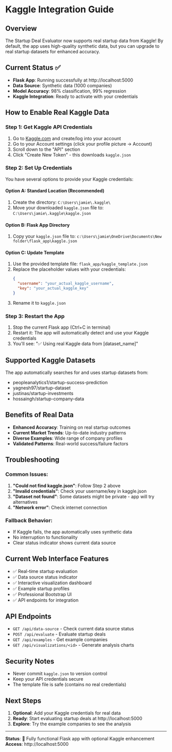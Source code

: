 # Kaggle Integration Guide

## Overview
The Startup Deal Evaluator now supports real startup data from Kaggle! By default, the app uses high-quality synthetic data, but you can upgrade to real startup datasets for enhanced accuracy.

## Current Status ✅
- **Flask App**: Running successfully at http://localhost:5000
- **Data Source**: Synthetic data (1000 companies)
- **Model Accuracy**: 98% classification, 99% regression
- **Kaggle Integration**: Ready to activate with your credentials

## How to Enable Real Kaggle Data

### Step 1: Get Kaggle API Credentials
1. Go to [Kaggle.com](https://www.kaggle.com) and create/log into your account
2. Go to your Account settings (click your profile picture → Account)
3. Scroll down to the "API" section
4. Click "Create New Token" - this downloads `kaggle.json`

### Step 2: Set Up Credentials
You have several options to provide your Kaggle credentials:

#### Option A: Standard Location (Recommended)
1. Create the directory: `C:\Users\jamie\.kaggle\`
2. Move your downloaded `kaggle.json` file to: `C:\Users\jamie\.kaggle\kaggle.json`

#### Option B: Flask App Directory
1. Copy your `kaggle.json` file to: `c:\Users\jamie\OneDrive\Documents\New folder\flask_app\kaggle.json`

#### Option C: Update Template
1. Use the provided template file: `flask_app/kaggle_template.json`
2. Replace the placeholder values with your credentials:
   ```json
   {
     "username": "your_actual_kaggle_username",
     "key": "your_actual_kaggle_key"
   }
   ```
3. Rename it to `kaggle.json`

### Step 3: Restart the App
1. Stop the current Flask app (Ctrl+C in terminal)
2. Restart it: The app will automatically detect and use your Kaggle credentials
3. You'll see: "✅ Using real Kaggle data from [dataset_name]"

## Supported Kaggle Datasets
The app automatically searches for and uses startup datasets from:
- peopleanalytics1/startup-success-prediction
- yagnesh97/startup-dataset
- justinas/startup-investments
- hossaingh/startup-company-data

## Benefits of Real Data
- **Enhanced Accuracy**: Training on real startup outcomes
- **Current Market Trends**: Up-to-date industry patterns
- **Diverse Examples**: Wide range of company profiles
- **Validated Patterns**: Real-world success/failure factors

## Troubleshooting

### Common Issues:
1. **"Could not find kaggle.json"**: Follow Step 2 above
2. **"Invalid credentials"**: Check your username/key in kaggle.json
3. **"Dataset not found"**: Some datasets might be private - app will try alternatives
4. **"Network error"**: Check internet connection

### Fallback Behavior:
- If Kaggle fails, the app automatically uses synthetic data
- No interruption to functionality
- Clear status indicator shows current data source

## Current Web Interface Features
- ✅ Real-time startup evaluation
- ✅ Data source status indicator  
- ✅ Interactive visualization dashboard
- ✅ Example startup profiles
- ✅ Professional Bootstrap UI
- ✅ API endpoints for integration

## API Endpoints
- `GET /api/data-source` - Check current data source status
- `POST /api/evaluate` - Evaluate startup deals
- `GET /api/examples` - Get example companies
- `GET /api/visualizations/<id>` - Generate analysis charts

## Security Notes
- Never commit `kaggle.json` to version control
- Keep your API credentials secure
- The template file is safe (contains no real credentials)

## Next Steps
1. **Optional**: Add your Kaggle credentials for real data
2. **Ready**: Start evaluating startup deals at http://localhost:5000
3. **Explore**: Try the example companies to see the analysis

---

**Status**: 🚀 Fully functional Flask app with optional Kaggle enhancement
**Access**: http://localhost:5000